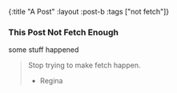 {:title "A Post"
 :layout :post-b
 :tags  ["not fetch"]}

### This Post Not Fetch Enough

some stuff happened

> Stop trying to make fetch happen.
>- Regina
